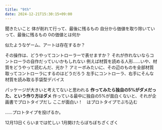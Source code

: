 ```yaml
---
title: "9th"
date: 2024-12-21T15:30:15+09:00
---
```

聞きたいこと
体が削れて行って、最後に残るもの
自分から価値を取り除いていって、最後に残るもの
0の価値とは何か

似たようなゲーム、アートは存在するか？

その操作は、どうやってコントローラーで表せますか？
それが作れないならコントローラの自作だっていいかもしれない
例えば材質を読める人形……いや、材質をどうやって読むんだ、光か？
アミーボみたいに、その辺のものを全部材質取ってコントローラにするのはどうだろう
左手にコントローラ、右手にそんな材質を読み取る手袋型デバイス

パッケージが大きいと考えてないと思われる
**作ってみたら独自の5%がダメだった、という作り方はダメ**
作っている最中に独自の5%が面白くないと、それが企画書でプロトタイプだし
ここが面白い！　はプロトタイプでぶち込む

……プロトタイプを投げるか。

12月13日くらいまでは忙しい
1月開けたらぼちぼちざくざく
